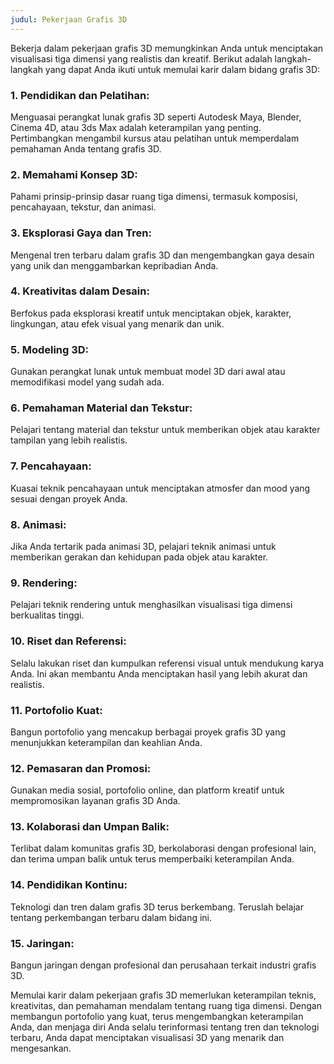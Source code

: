 ```yaml
---
judul: Pekerjaan Grafis 3D
---
```


Bekerja dalam pekerjaan grafis 3D memungkinkan Anda untuk menciptakan visualisasi tiga dimensi yang realistis dan kreatif. Berikut adalah langkah-langkah yang dapat Anda ikuti untuk memulai karir dalam bidang grafis 3D:

### 1. **Pendidikan dan Pelatihan:**

Menguasai perangkat lunak grafis 3D seperti Autodesk Maya, Blender, Cinema 4D, atau 3ds Max adalah keterampilan yang penting. Pertimbangkan mengambil kursus atau pelatihan untuk memperdalam pemahaman Anda tentang grafis 3D.

### 2. **Memahami Konsep 3D:**

Pahami prinsip-prinsip dasar ruang tiga dimensi, termasuk komposisi, pencahayaan, tekstur, dan animasi.

### 3. **Eksplorasi Gaya dan Tren:**

Mengenal tren terbaru dalam grafis 3D dan mengembangkan gaya desain yang unik dan menggambarkan kepribadian Anda.

### 4. **Kreativitas dalam Desain:**

Berfokus pada eksplorasi kreatif untuk menciptakan objek, karakter, lingkungan, atau efek visual yang menarik dan unik.

### 5. **Modeling 3D:**

Gunakan perangkat lunak untuk membuat model 3D dari awal atau memodifikasi model yang sudah ada.

### 6. **Pemahaman Material dan Tekstur:**

Pelajari tentang material dan tekstur untuk memberikan objek atau karakter tampilan yang lebih realistis.

### 7. **Pencahayaan:**

Kuasai teknik pencahayaan untuk menciptakan atmosfer dan mood yang sesuai dengan proyek Anda.

### 8. **Animasi:**

Jika Anda tertarik pada animasi 3D, pelajari teknik animasi untuk memberikan gerakan dan kehidupan pada objek atau karakter.

### 9. **Rendering:**

Pelajari teknik rendering untuk menghasilkan visualisasi tiga dimensi berkualitas tinggi.

### 10. **Riset dan Referensi:**

Selalu lakukan riset dan kumpulkan referensi visual untuk mendukung karya Anda. Ini akan membantu Anda menciptakan hasil yang lebih akurat dan realistis.

### 11. **Portofolio Kuat:**

Bangun portofolio yang mencakup berbagai proyek grafis 3D yang menunjukkan keterampilan dan keahlian Anda.

### 12. **Pemasaran dan Promosi:**

Gunakan media sosial, portofolio online, dan platform kreatif untuk mempromosikan layanan grafis 3D Anda.

### 13. **Kolaborasi dan Umpan Balik:**

Terlibat dalam komunitas grafis 3D, berkolaborasi dengan profesional lain, dan terima umpan balik untuk terus memperbaiki keterampilan Anda.

### 14. **Pendidikan Kontinu:**

Teknologi dan tren dalam grafis 3D terus berkembang. Teruslah belajar tentang perkembangan terbaru dalam bidang ini.

### 15. **Jaringan:**

Bangun jaringan dengan profesional dan perusahaan terkait industri grafis 3D.

Memulai karir dalam pekerjaan grafis 3D memerlukan keterampilan teknis, kreativitas, dan pemahaman mendalam tentang ruang tiga dimensi. Dengan membangun portofolio yang kuat, terus mengembangkan keterampilan Anda, dan menjaga diri Anda selalu terinformasi tentang tren dan teknologi terbaru, Anda dapat menciptakan visualisasi 3D yang menarik dan mengesankan.
